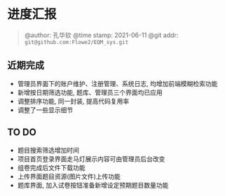 # 进度汇报
> @author: 孔华钦
> @time stamp: 2021-06-11
> @git addr: `git@github.com:Flowe2/EQM_sys.git`

## 近期完成  
* 管理员界面下的账户维护、注册管理、系统日志, 均增加前端模糊检索功能  
* 新增按日期筛选功能, 题库、管理员三个界面均已应用  
* 调整排序功能, 同一封装, 提高代码复用率  
* 调整了一些显示细节  

## TO DO
* 题目搜索筛选增加时间
* 项目首页登录界面走马灯展示内容可由管理员后台改变   
* 组卷完成后文件下载功能  
* 上传界面题目资源(图片文件)上传功能  
* 题库界面, 加入试卷按钮准备新增设定预期题目数量功能   